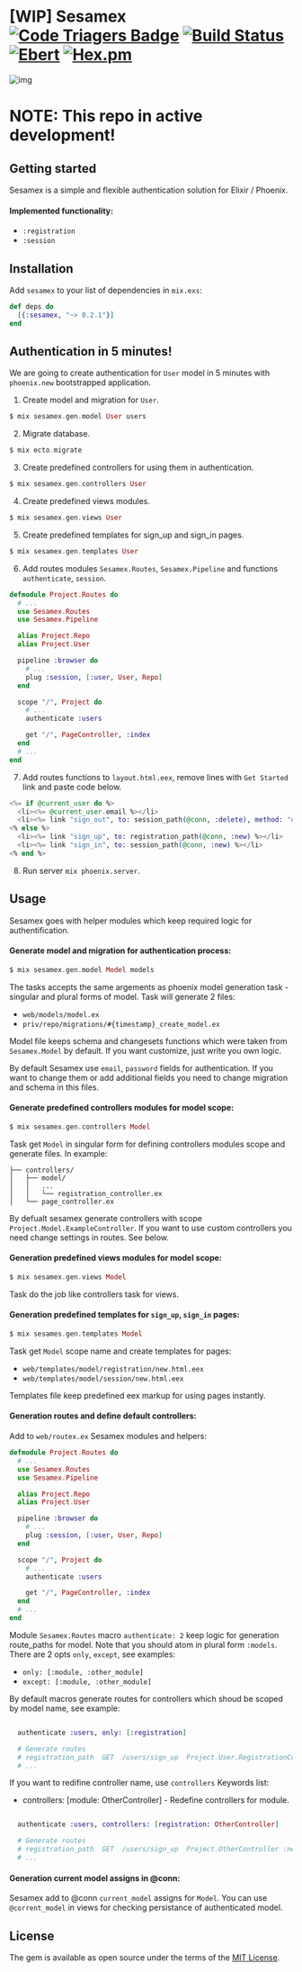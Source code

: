 # [WIP] Sesamex [![Code Triagers Badge](https://www.codetriage.com/khusnetdinov/sesamex/badges/users.svg)](https://www.codetriage.com/khusnetdinov/sesamex) [![Build Status](https://travis-ci.org/khusnetdinov/sesamex.svg?branch=master)](https://travis-ci.org/khusnetdinov/sesamex) [![Ebert](https://ebertapp.io/github/khusnetdinov/sesamex.svg)](https://ebertapp.io/github/khusnetdinov/sesamex) [![Hex.pm](https://img.shields.io/hexpm/v/plug.svg)](https://hex.pm/packages/sesamex)
![img](http://res.cloudinary.com/dtoqqxqjv/image/upload/v1477049798/147705061811651_leoa8a.jpg)

# NOTE: This repo in active development!


## Getting started

Sesamex is a simple and flexible authentication solution for Elixir / Phoenix.

#### Implemented functionality:

- `:registration`
- `:session`

## Installation

Add `sesamex` to your list of dependencies in `mix.exs`:

```elixir
def deps do
  [{:sesamex, "~> 0.2.1"}]
end
```

## Authentication in 5 minutes!

We are going to create authentication for `User` model in 5 minutes with `phoenix.new` bootstrapped application.

1) Create model and migration for `User`.

```elixir
$ mix sesamex.gen.model User users
```

2) Migrate database.

```elixir
$ mix ecto.migrate
```

3) Create predefined controllers for using them in authentication.

```elixir
$ mix sesamex.gen.controllers User
```

4) Create predefined views modules.

```elixir
$ mix sesamex.gen.views User
```

5) Create predefined templates for sign_up and sign_in pages.

```elixir
$ mix sesamex.gen.templates User
```

6) Add routes modules `Sesamex.Routes`, `Sesamex.Pipeline` and functions `authenticate`, `session`.

```elixir
defmodule Project.Routes do
  # ...
  use Sesamex.Routes
  use Sesamex.Pipeline

  alias Project.Repo
  alias Project.User

  pipeline :browser do
    # ...
    plug :session, [:user, User, Repo]
  end

  scope "/", Project do
    # ...
    authenticate :users

    get "/", PageController, :index
  end
  # ...
end
```

7) Add routes functions to `layout.html.eex`, remove lines with `Get Started` link and paste code below.

```elixir
<%= if @current_user do %>
  <li><%= @current_user.email %></li>
  <li><%= link "sign_out", to: session_path(@conn, :delete), method: "delete" %>
<% else %>
  <li><%= link "sign_up", to: registration_path(@conn, :new) %></li>
  <li><%= link "sign_in", to: session_path(@conn, :new) %></li>
<% end %>
```

8) Run server `mix phoenix.server`.

## Usage

Sesamex goes with helper modules which keep required logic for authentification.

#### Generate model and migration for authentication process:

```elixir
$ mix sesamex.gen.model Model models
```

The tasks accepts the same argements as phoenix model generation task - singular and plural forms of model.
Task will generate 2 files:

- `web/models/model.ex`
- `priv/repo/migrations/#{timestamp}_create_model.ex`

Model file keeps schema and changesets functions which were taken from `Sesamex.Model` by default. If you want customize, just write you own logic.

By default Sesamex use `email`, `password` fields for authentication. If you want to change them or add additional fields you need to change migration and schema in this files.

#### Generate predefined controllers modules for model scope:

```elixir
$ mix sesamex.gen.controllers Model
```

Task get `Model` in singular form for defining controllers modules scope and generate files. In example:
```
├── controllers/
│   ├── model/
│   │   ...
│   │   └── registration_controller.ex
│   └── page_controller.ex
```

By defualt sesamex generate controllers with scope `Project.Model.ExampleController`. If you want to use custom controllers you need change settings in routes. See below.

#### Generation predefined views modules for model scope:

```elixir
$ mix sesamex.gen.views Model
```

Task do the job like controllers task for views.

#### Generation predefined templates for `sign_up`, `sign_in` pages:

```elixir
$ mix sesames.gen.templates Model
```

Task get `Model` scope name and create templates for pages:

- `web/templates/model/registration/new.html.eex`
- `web/templates/model/session/new.html.eex`

Templates file keep predefined eex markup for using pages instantly.

#### Generation routes and define default controllers:

Add to `web/routex.ex` Sesamex modules and helpers:

```elixir
defmodule Project.Routes do
  # ...
  use Sesamex.Routes
  use Sesamex.Pipeline

  alias Project.Repo
  alias Project.User

  pipeline :browser do
    # ...
    plug :session, [:user, User, Repo]
  end

  scope "/", Project do
    # ...
    authenticate :users

    get "/", PageController, :index
  end
  # ...
end
```

Module `Sesamex.Routes` macro `authenticate: 2` keep logic for generation route_paths for model. Note that you should atom in plural form `:models`. There are 2 opts `only`, `except`, see examples:

- `only: [:module, :other_module]`
- `except: [:module, :other_module]`

By default macros generate routes for controllers which shoud be scoped by model name, see example:

```elixir

  authenticate :users, only: [:registration]

  # Generate routes
  # registration_path  GET  /users/sign_up  Project.User.RegistrationController :new
  # ...

```

If you want to redifine controller name, use `controllers` Keywords list:

- controllers: [module: OtherController] - Redefine controllers for module.

```elixir

  authenticate :users, controllers: [registration: OtherController]

  # Generate routes
  # registration_path  GET  /users/sign_up  Project.OtherController :new
  # ...

```

#### Generation current model assigns in @conn:

Sesamex add to @conn `current_model` assigns for `Model`. You can use `@corrent_model` in views for checking persistance of authenticated model. 


## License

The gem is available as open source under the terms of the [MIT
License](http://opensource.org/licenses/MIT).
